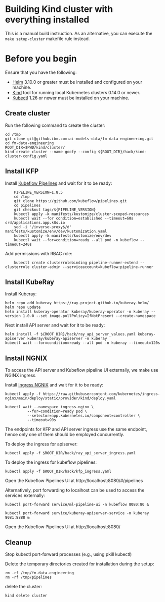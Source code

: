 # Building Kind cluster with everything installed

This is a manual build instruction. As an alternative, you can execute the `make setup-cluster` makefile rule instead.

# Before you begin

Ensure that you have the following:

- [Helm](https://helm.sh/) 3.10.0 or greater must be installed and configured on your machine.
- [Kind](https://kind.sigs.k8s.io/) tool for running local Kubernetes clusters 0.14.0 or newer.
- [Kubectl](https://kubernetes.io/docs/tasks/tools/#kubectl) 1.26 or newer must be installed on your machine.


## Create cluster

Run the following command to create the cluster:

```shell
cd /tmp
git clone git@github.ibm.com:ai-models-data/fm-data-engineering.git
cd fm-data-engineering
ROOT_DIR=$PWD/kind/cluster/
kind create cluster --name goofy --config ${ROOT_DIR}/hack/kind-cluster-config.yaml
```

## Install KFP

Install [Kubeflow Pipelines](https://www.kubeflow.org/docs/components/pipelines/v1/installation/standalone-deployment/#deploying-kubeflow-pipelines) and wait for it to be ready:

```shell
    PIPELINE_VERSION=1.8.5
    cd /tmp
	git clone https://github.com/kubeflow/pipelines.git
	cd pipelines
	git checkout tags/${PIPELINE_VERSION}
	kubectl apply -k manifests/kustomize/cluster-scoped-resources
	kubectl wait --for condition=established --timeout=60s crd/applications.app.k8s.io
	sed -i '/inverse-proxy$/d' manifests/kustomize/env/dev/kustomization.yaml
    kubectl apply -k manifests/kustomize/env/dev
    kubectl wait --for=condition=ready --all pod -n kubeflow --timeout=240s
```
Add permissions with RBAC role:
```shell
    kubectl create clusterrolebinding pipeline-runner-extend --clusterrole cluster-admin --serviceaccount=kubeflow:pipeline-runner
```

## Install KubeRay

Install Kuberay:

```shell
helm repo add kuberay https://ray-project.github.io/kuberay-helm/
helm repo update
helm install kuberay-operator kuberay/kuberay-operator -n kuberay --version 1.0.0 --set image.pullPolicy=IfNotPresent --create-namespace 
```

Next install API server and wait for it to be ready:

```shell
helm install -f ${ROOT_DIR}/hack/ray_api_server_values.yaml kuberay-apiserver kuberay/kuberay-apiserver -n kuberay
kubectl wait --for=condition=ready --all pod -n kuberay --timeout=120s
```

## Install NGNIX

To access the API server and Kubeflow pipeline UI externally, we make use NGINX ingress.

Install [Ingress NGNIX](https://kind.sigs.k8s.io/docs/user/ingress/#ingress-nginx) and wait for it to be ready:

```shell
kubectl apply -f https://raw.githubusercontent.com/kubernetes/ingress-nginx/main/deploy/static/provider/kind/deploy.yaml

kubectl wait --namespace ingress-nginx \
          --for=condition=ready pod \
          --selector=app.kubernetes.io/component=controller \
          --timeout=90s
```

The endpoints for KFP and API server ingress use the same endpoint, hence only one of them should be employed concurrently.

To deploy the ingress for apiserver:
```shell
kubectl apply -f $ROOT_DIR/hack/ray_api_server_ingress.yaml
```

To deploy the ingress for kubeflow pipelines:
```shell
kubectl apply -f $ROOT_DIR/hack/kfp_ingress.yaml
```

Open the Kubeflow Pipelines UI at  http://localhost:8080/#/pipelines

Alternatively, port forwarding to localhost can be used to access the services externally:

```shell
kubectl port-forward service/ml-pipeline-ui -n kubeflow 8080:80 &

kubectl port-forward service/kuberay-apiserver-service -n kuberay 8081:8888 &
```

Open the Kubeflow Pipelines UI at http://localhost:8080/

## Cleanup

Stop kubectl port-forward processes (e.g., using pkill kubectl)

Delete the temporary directories created for installation during the setup:

```shell
rm -rf /tmp/fm-data-engineering
rm -rf /tmp/pipelines
```

delete the cluster:

```shell
kind delete cluster
```
